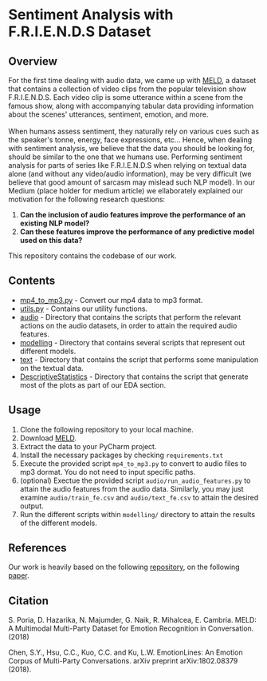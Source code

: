 # Sentiment Analysis with F.R.I.E.N.D.S Dataset

## Overview
For the first time dealing with audio data, we came up with [MELD](https://affective-meld.github.io/), a dataset that contains a collection of video clips from the popular television show F.R.I.E.N.D.S.
Each video clip is some utterance within a scene from the famous show, along with accompanying tabular data providing information about the scenes' utterances, sentiment, emotion, and more. 
<br />
<br />
When humans assess sentiment, they naturally rely on various cues such as the speaker's tonne, energy, face expressions, etc...
Hence, when dealing with sentiment analysis, we believe that the data you should be looking for, should be similar to the one that we humans use.
Performing sentiment analysis for parts of series like F.R.I.E.N.D.S when relying on textual data alone (and without any video/audio information), may be very difficult (we believe that good amount of sarcasm may mislead such NLP model).
In our Medium (place holder for medium article) we ellaborately explained our motivation for the following research questions:

1. **Can the inclusion of audio features improve the performance of an existing NLP model?**
2. **Can these features improve the performance of any predictive model used on this data?**

This repository contains the codebase of our work.

## Contents
- [mp4_to_mp3.py](https://github.com/lvyor307/nlp-with-audio/blob/main/mp4_to_mp3.py) - Convert our mp4 data to mp3 format.
- [utils.py](https://github.com/lvyor307/nlp-with-audio/blob/main/utils.py) - Contains our utility functions.
- [audio](https://github.com/lvyor307/nlp-with-audio/tree/main/audio) - Directory that contains the scripts that perform the relevant actions on the audio datasets, in order to attain the required audio features.
- [modelling](https://github.com/lvyor307/nlp-with-audio/tree/main/modelling) - Directory that contains several scripts that represent out different models.
- [text](https://github.com/lvyor307/nlp-with-audio/tree/main/text) - Directory that contains the script that performs some manipulation on the textual data.
- [DescriptiveStatistics](https://github.com/lvyor307/nlp-with-audio/tree/main/DescriptiveStatistics) - Directory that contains the script that generate most of the plots as part of our EDA section.


## Usage
1. Clone the following repository to your local machine.
2. Download [MELD](https://affective-meld.github.io/).
3. Extract the data to your PyCharm project.
4. Install the necessary packages by checking `requirements.txt`
5. Execute the provided script `mp4_to_mp3.py` to convert to audio files to mp3 dormat. You do not need to input specific paths.
6. (optional) Exectue the provided script `audio/run_audio_features.py` to attain the audio features from the audio data.
   Similarly, you may just examine `audio/train_fe.csv` and `audio/text_fe.csv` to attain the desired output.
7. Run the different scripts within `modelling/` directory to attain the results of the different models.

## References
Our work is heavily based on the following [repository](https://github.com/declare-lab/MELD/), on the following [paper](https://arxiv.org/pdf/1810.02508.pdf).

## Citation
S. Poria, D. Hazarika, N. Majumder, G. Naik, R. Mihalcea,
E. Cambria. MELD: A Multimodal Multi-Party Dataset
for Emotion Recognition in Conversation. (2018)

Chen, S.Y., Hsu, C.C., Kuo, C.C. and Ku, L.W.
EmotionLines: An Emotion Corpus of Multi-Party
Conversations. arXiv preprint arXiv:1802.08379 (2018).


